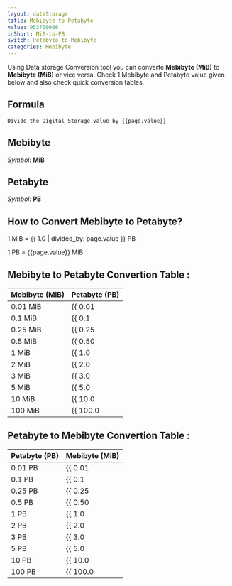 ```yaml
---
layout: dataStorage
title: Mebibyte to Petabyte
value: 953700000
inShort: MiB-to-PB
switch: Petabyte-to-Mebibyte
categories: Mebibyte
---
```


Using Data storage Conversion tool you can converte **Mebibyte (MiB)** to **Mebibyte (MiB)** or vice versa. Check 1 Mebibyte and Petabyte value given below and also check quick conversion tables.

## Formula
`Divide the Digital Storage value by {{page.value}}`

## Mebibyte
*Symbol:* **MiB**

## Petabyte
*Symbol:* **PB**

## How to Convert Mebibyte to Petabyte?

1 MiB = {{ 1.0 | divided_by: page.value }} PB

1 PB = {{page.value}} MiB


## Mebibyte to Petabyte Convertion Table :

| Mebibyte (MiB) | Petabyte (PB) |
| ---- | ---- |
| 0.01 MiB | {{ 0.01 | divided_by: page.value }} PB |
| 0.1 MiB | {{ 0.1 | divided_by: page.value }} PB |
| 0.25 MiB | {{ 0.25 | divided_by: page.value }} PB |
| 0.5 MiB | {{ 0.50 | divided_by: page.value }} PB |
| 1 MiB | {{ 1.0 | divided_by: page.value }} PB |
| 2 MiB | {{ 2.0 | divided_by: page.value }} PB |
| 3 MiB | {{ 3.0 | divided_by: page.value }} PB |
| 5 MiB | {{ 5.0 | divided_by: page.value }} PB |
| 10 MiB | {{ 10.0 | divided_by: page.value }} PB |
| 100 MiB | {{ 100.0 | divided_by: page.value }} PB |

## Petabyte to Mebibyte Convertion Table :

| Petabyte (PB) | Mebibyte (MiB) |
| ---- | ---- |
| 0.01 PB | {{ 0.01 | times: page.value }} MiB |
| 0.1 PB | {{ 0.1 | times: page.value }} MiB |
| 0.25 PB | {{ 0.25 | times: page.value }} MiB |
| 0.5 PB | {{ 0.50 | times: page.value }} MiB |
| 1 PB | {{ 1.0 | times: page.value }} MiB |
| 2 PB | {{ 2.0 | times: page.value }} MiB |
| 3 PB | {{ 3.0 | times: page.value }} MiB |
| 5 PB | {{ 5.0 | times: page.value }} MiB |
| 10 PB | {{ 10.0 | times: page.value }} MiB |
| 100 PB | {{ 100.0 | times: page.value }} MiB |


<script>
document.getElementById('selectInput')[9].selected = true
document.getElementById('selectOutput')[20].selected = true
</script>
